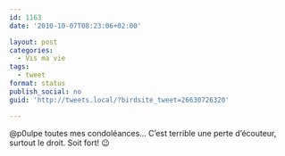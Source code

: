 ```yaml
---
id: 1163
date: '2010-10-07T08:23:06+02:00'

layout: post
categories:
  - Vis ma vie
tags:
  - tweet
format: status
publish_social: no
guid: 'http://tweets.local/?birdsite_tweet=26630726320'

---
```


@p0ulpe toutes mes condoléances… C’est terrible une perte d’écouteur, surtout le droit. Soit fort! 😉